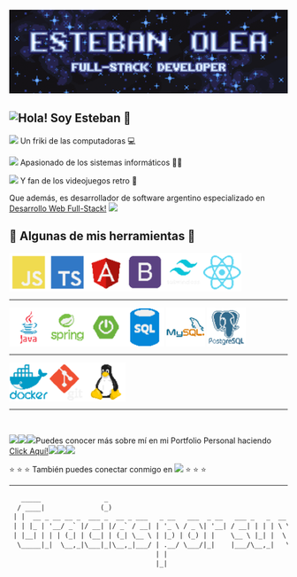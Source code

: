 ![Esteban Olea](/logos/fondo.gif)
## Hola! Soy Esteban :wave: <img height="25" align="left" src="https://media4.giphy.com/media/v1.Y2lkPTc5MGI3NjExaWFhZTRhZjk1ZnNja2lscWpzOWh0N3l3ZHBidnJjMXFsc2xpZ2dsMSZlcD12MV9pbnRlcm5hbF9naWZfYnlfaWQmY3Q9cw/2rRw7m1u4AUtyMdizv/200w.webp">

<img height="15" src="https://media1.giphy.com/media/v1.Y2lkPTc5MGI3NjExY255cWEzdXgwbDhqZHhhZjJ3MWlyOHRoNXJobXdtZ2FkdjV6NDZsdiZlcD12MV9pbnRlcm5hbF9naWZfYnlfaWQmY3Q9cw/ibpWdrehdzJJOr8li6/giphy.webp"> Un friki de las computadoras :computer:

<img height="15" src="https://media1.giphy.com/media/v1.Y2lkPTc5MGI3NjExY255cWEzdXgwbDhqZHhhZjJ3MWlyOHRoNXJobXdtZ2FkdjV6NDZsdiZlcD12MV9pbnRlcm5hbF9naWZfYnlfaWQmY3Q9cw/ibpWdrehdzJJOr8li6/giphy.webp"> Apasionado de los sistemas informáticos 👨‍💻

<img height="15" src="https://media1.giphy.com/media/v1.Y2lkPTc5MGI3NjExY255cWEzdXgwbDhqZHhhZjJ3MWlyOHRoNXJobXdtZ2FkdjV6NDZsdiZlcD12MV9pbnRlcm5hbF9naWZfYnlfaWQmY3Q9cw/ibpWdrehdzJJOr8li6/giphy.webp"> Y fan de los videojuegos retro :space_invader:

Que además, es desarrollador de software argentino especializado en [Desarrollo Web Full-Stack!](#) <img height="20" src="https://media0.giphy.com/media/v1.Y2lkPTc5MGI3NjExeTNxN29jOWc0am53NXF3ZHR5M3FpMXF3bGY3YjNrdG9weXFqODBxaiZlcD12MV9pbnRlcm5hbF9naWZfYnlfaWQmY3Q9cw/GGE9CDsizAqu4/giphy.webp">

## :wrench: Algunas de mis herramientas :wrench:

<div><img align="center" src="logos/js_logo_pixel.png" alt="javascript" height="70"/><!-- Javascript --><img align="center" src="logos/typescript_logo_pixel.png" alt="Typescript" height="70"/><!-- Typescript --><img align="center" src="logos/angular_logo_pixel.png" alt="Angular" height="70"/><!-- Angular --><img align="center" src="logos/bootstrap_logo_pixel.png" alt="Bootstrap" height="70"/><!-- Bootstrap --><img align="center" src="logos/tailwind_logo_pixel.png" alt="Tailwind" height="70"/><!-- Tailwind --><img align="center" src="logos/react_logo_pixel.png" alt="React" height="70"/><!-- React --></div>

___

<div><img align="center" src="logos/java_logo_pixel.png" alt="Java" height="70"/><!-- Java --><img align="center" src="logos/spring_logo_pixel.png" alt="Spring" height="70"/><!-- Spring --><img align="center" src="logos/springboot_logo_pixel.png" alt="Springboot" height="70"/><!-- Springboot --><img align="center" src="logos/sql_logo_pixel.png" alt="SQL" height="70"/><!-- SQL -->  <img align="center" src="logos/mysql_logo_pixel.png" alt="MySQL" height="70"/><!-- MySQL -->  <img align="center" src="logos/postgre_logo_pixel.png" alt="PostgreSQL" height="70"/><!-- PostgreSQL --></div>

___

<div><img align="center" src="logos/docker_logo_pixel.png" alt="Docker" height="70"/><!-- Docker --><img align="center" src="logos/git_logo_pixel.png" alt="git" height="70"/><!-- git --><img align="center" src="logos/linux_logo_pixel.png" alt="Linux" height="70"/><!-- Linux --></div>

___

<br>

<img height="15" src="https://i.giphy.com/1sPQflX5D963YaiMVR.webp"><img height="15" src="https://i.giphy.com/1sPQflX5D963YaiMVR.webp"><img height="15" src="https://i.giphy.com/1sPQflX5D963YaiMVR.webp">Puedes conocer más sobre mí en mi Portfolio Personal haciendo [Click Aquí!](https://esteban-olea.web.app)<img height="15" src="https://i.giphy.com/1sPQflX5D963YaiMVR.webp"><img height="15" src="https://i.giphy.com/1sPQflX5D963YaiMVR.webp"><img height="15" src="https://i.giphy.com/1sPQflX5D963YaiMVR.webp">

:star: :star: :star: También puedes conectar conmigo en [![](https://img.shields.io/badge/LinkedIn-0a66c2)](https://www.linkedin.com/in/esteban-olea-58b6151bb/) :star: :star: :star:

___

```txt
   _____                _                                                  _     _ _        _ 
  / ____|              (_)                                                (_)   (_) |      | |
 | |  __ _ __ __ _  ___ _  __ _ ___   _ __   ___  _ __   ___ _   _  __   ___ ___ _| |_ __ _| |
 | | |_ | '__/ _` |/ __| |/ _` / __| | '_ \ / _ \| '__| / __| | | | \ \ / / / __| | __/ _` | |
 | |__| | | | (_| | (__| | (_| \__ \ | |_) | (_) | |    \__ \ |_| |  \ V /| \__ \ | || (_| |_|
  \_____|_|  \__,_|\___|_|\__,_|___/ | .__/ \___/|_|    |___/\__,_|   \_/ |_|___/_|\__\__,_(_)
                                     | |                                                      
                                     |_|                                                      

```
